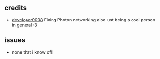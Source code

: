 ## credits
- [developer9998](https://github.com/developer9998) Fixing Photon networking also just being a cool person in general :3 

## issues
- none that i know of!!
